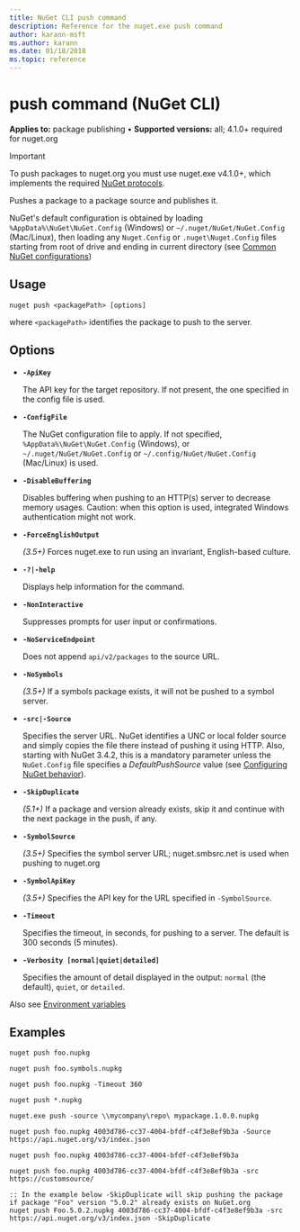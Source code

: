 ```yaml
---
title: NuGet CLI push command
description: Reference for the nuget.exe push command
author: karann-msft
ms.author: karann
ms.date: 01/18/2018
ms.topic: reference
---
```


# push command (NuGet CLI)

**Applies to:** package publishing &bullet; **Supported versions:** all; 4.1.0+ required for nuget.org

> [!Important]
> To push packages to nuget.org you must use nuget.exe v4.1.0+, which implements the required [NuGet protocols](../../api/nuget-protocols.md).

Pushes a package to a package source and publishes it.

NuGet's default configuration is obtained by loading `%AppData%\NuGet\NuGet.Config` (Windows) or `~/.nuget/NuGet/NuGet.Config` (Mac/Linux), then loading any `Nuget.Config` or `.nuget\Nuget.Config` files starting from root of drive and ending in current directory (see [Common NuGet configurations](../../consume-packages/configuring-nuget-behavior.md))

## Usage

```cli
nuget push <packagePath> [options]
```

where `<packagePath>` identifies the package to push to the server.

## Options

- **`-ApiKey`**

  The API key for the target repository. If not present,  the one specified in the config file is used.

- **`-ConfigFile`**

  The NuGet configuration file to apply. If not specified, `%AppData%\NuGet\NuGet.Config` (Windows), or `~/.nuget/NuGet/NuGet.Config` or `~/.config/NuGet/NuGet.Config` (Mac/Linux) is used.

- **`-DisableBuffering`**

  Disables buffering when pushing to an HTTP(s) server to decrease memory usages. Caution: when this option is used, integrated Windows authentication might not work.

- **`-ForceEnglishOutput`**

  *(3.5+)* Forces nuget.exe to run using an invariant, English-based culture.

- **`-?|-help`**

  Displays help information for the command.

- **`-NonInteractive`**

  Suppresses prompts for user input or confirmations.

- **`-NoServiceEndpoint`**

  Does not append `api/v2/packages` to the source URL.

- **`-NoSymbols`**

  *(3.5+)* If a symbols package exists, it will not be pushed to a symbol server.

- **`-src|-Source`**

  Specifies the server URL. NuGet identifies a UNC or local folder source and simply copies the file there instead of pushing it using HTTP.  Also, starting with NuGet 3.4.2, this is a mandatory parameter unless the `NuGet.Config` file specifies a *DefaultPushSource* value (see [Configuring NuGet behavior](../../consume-packages/configuring-nuget-behavior.md)).

- **`-SkipDuplicate`**

  *(5.1+)* If a package and version already exists, skip it and continue with the next package in the push, if any.

- **`-SymbolSource`**

  *(3.5+)* Specifies the symbol server URL; nuget.smbsrc.net is used when pushing to nuget.org

- **`-SymbolApiKey`**

  *(3.5+)* Specifies the API key for the URL specified in `-SymbolSource`.

- **`-Timeout`**

  Specifies the timeout, in seconds, for pushing to a server. The default is 300 seconds (5 minutes).

- **`-Verbosity [normal|quiet|detailed]`**

  Specifies the amount of detail displayed in the output: `normal` (the default), `quiet`, or `detailed`.


Also see [Environment variables](cli-ref-environment-variables.md)

## Examples

```cli
nuget push foo.nupkg

nuget push foo.symbols.nupkg

nuget push foo.nupkg -Timeout 360

nuget push *.nupkg

nuget.exe push -source \\mycompany\repo\ mypackage.1.0.0.nupkg

nuget push foo.nupkg 4003d786-cc37-4004-bfdf-c4f3e8ef9b3a -Source https://api.nuget.org/v3/index.json

nuget push foo.nupkg 4003d786-cc37-4004-bfdf-c4f3e8ef9b3a

nuget push foo.nupkg 4003d786-cc37-4004-bfdf-c4f3e8ef9b3a -src https://customsource/

:: In the example below -SkipDuplicate will skip pushing the package if package "Foo" version "5.0.2" already exists on NuGet.org
nuget push Foo.5.0.2.nupkg 4003d786-cc37-4004-bfdf-c4f3e8ef9b3a -src https://api.nuget.org/v3/index.json -SkipDuplicate
```

